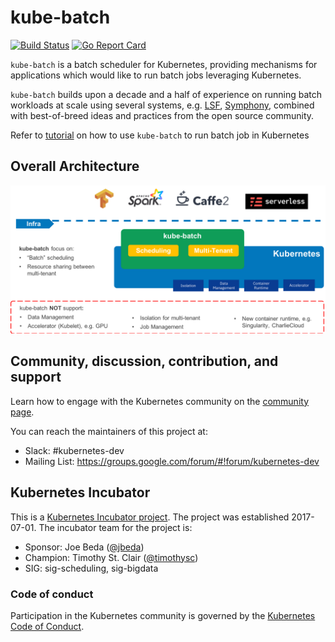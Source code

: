 # kube-batch

[![Build Status](https://travis-ci.org/kubernetes-sigs/kube-batch.svg?branch=master)](https://travis-ci.org/kubernetes-sigs/kube-batch)
[![Go Report Card](https://goreportcard.com/badge/github.com/kubernetes-sigs/kube-batch)](https://goreportcard.com/report/github.com/kubernetes-sigs/kube-batch)

`kube-batch` is a batch scheduler for Kubernetes, providing mechanisms for applications which would like to run batch jobs leveraging Kubernetes. 

`kube-batch` builds upon a decade and a half of experience on running batch workloads at scale using several systems, e.g. [LSF](https://www.ibm.com/us-en/marketplace/hpc-workload-management), [Symphony](https://www.ibm.com/us-en/marketplace/analytics-workload-management), combined with best-of-breed ideas and practices from the open source community.

Refer to [tutorial](doc/usage/tutorial.md) on how to use `kube-batch` to run batch job in Kubernetes

## Overall Architecture

![kube-batch](doc/images/kube-batch.png)

## Community, discussion, contribution, and support

Learn how to engage with the Kubernetes community on the [community page](http://kubernetes.io/community/).

You can reach the maintainers of this project at:

- Slack: #kubernetes-dev
- Mailing List: https://groups.google.com/forum/#!forum/kubernetes-dev

## Kubernetes Incubator

This is a [Kubernetes Incubator project](https://github.com/kubernetes/community/blob/master/incubator.md). The project was established 2017-07-01. The incubator team for the project is:

- Sponsor: Joe Beda ([@jbeda](https://github.com/jbeda))
- Champion: Timothy St. Clair ([@timothysc](https://github.com/timothysc))
- SIG: sig-scheduling, sig-bigdata

### Code of conduct

Participation in the Kubernetes community is governed by the [Kubernetes Code of Conduct](code-of-conduct.md).
